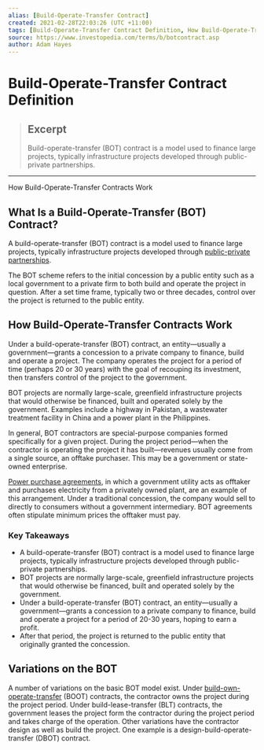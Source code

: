 ```yaml
---
alias: [Build-Operate-Transfer Contract]
created: 2021-02-28T22:03:26 (UTC +11:00)
tags: [Build-Operate-Transfer Contract Definition, How Build-Operate-Transfer Contracts Work]
source: https://www.investopedia.com/terms/b/botcontract.asp
author: Adam Hayes
---
```


# Build-Operate-Transfer Contract Definition

> ## Excerpt
> Build-operate-transfer (BOT) contract is a model used to finance large projects, typically infrastructure projects developed through public-private partnerships.

---

How Build-Operate-Transfer Contracts Work
## What Is a Build-Operate-Transfer (BOT) Contract?

A build-operate-transfer (BOT) contract is a model used to finance large projects, typically infrastructure projects developed through [public-private partnerships](https://www.investopedia.com/terms/p/public-private-partnerships.asp).

The BOT scheme refers to the initial concession by a public entity such as a local government to a private firm to both build and operate the project in question. After a set time frame, typically two or three decades, control over the project is returned to the public entity.

## How Build-Operate-Transfer Contracts Work

Under a build-operate-transfer (BOT) contract, an entity—usually a government—grants a concession to a private company to finance, build and operate a project. The company operates the project for a period of time (perhaps 20 or 30 years) with the goal of recouping its investment, then transfers control of the project to the government.

BOT projects are normally large-scale, greenfield infrastructure projects that would otherwise be financed, built and operated solely by the government. Examples include a highway in Pakistan, a wastewater treatment facility in China and a power plant in the Philippines.

In general, BOT contractors are special-purpose companies formed specifically for a given project. During the project period—when the contractor is operating the project it has built—revenues usually come from a single source, an offtake purchaser. This may be a government or state-owned enterprise.

[Power purchase agreements](https://www.investopedia.com/ask/answers/071415/what-does-power-purchase-agreement-ppa-mean-utilities-sector.asp), in which a government utility acts as offtaker and purchases electricity from a privately owned plant, are an example of this arrangement. Under a traditional concession, the company would sell to directly to consumers without a government intermediary. BOT agreements often stipulate minimum prices the offtaker must pay.

### Key Takeaways

-   A build-operate-transfer (BOT) contract is a model used to finance large projects, typically infrastructure projects developed through public-private partnerships. 
-   BOT projects are normally large-scale, greenfield infrastructure projects that would otherwise be financed, built and operated solely by the government.
-   Under a build-operate-transfer (BOT) contract, an entity—usually a government—grants a concession to a private company to finance, build and operate a project for a period of 20-30 years, hoping to earn a profit.
-   After that period, the project is returned to the public entity that originally granted the concession.

## Variations on the BOT

A number of variations on the basic BOT model exist. Under [build-own-operate-transfer](https://www.investopedia.com/articles/personal-finance/091114/build-your-own-retirement-plan.asp) (BOOT) contracts, the contractor owns the project during the project period. Under build-lease-transfer (BLT) contracts, the government leases the project form the contractor during the project period and takes charge of the operation. Other variations have the contractor design as well as build the project. One example is a design-build-operate-transfer (DBOT) contract.
